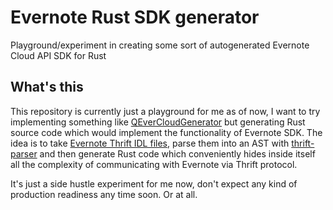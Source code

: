 Evernote Rust SDK generator
==========

Playground/experiment in creating some sort of autogenerated Evernote Cloud API SDK for Rust

## What's this

This repository is currently just a playground for me as of now, I want to try implementing something like [QEverCloudGenerator](https://github.com/d1vanov/QEverCloudGenerator) but generating Rust source code which would implement the functionality of Evernote SDK. The idea is to take [Evernote Thrift IDL files](https://github.com/evernote/evernote-thrift), parse them into an AST with [thrift-parser](https://github.com/ihciah/thrift-parser) and then generate Rust code which conveniently hides inside itself all the complexity of communicating with Evernote via Thrift protocol.

It's just a side hustle experiment for me now, don't expect any kind of production readiness any time soon. Or at all.

